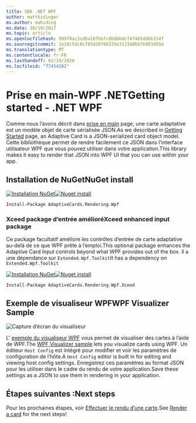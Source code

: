 ```yaml
---
title: SDK .NET WPF
author: matthidinger
ms.author: mahiding
ms.date: 10/19/2017
ms.topic: article
ms.openlocfilehash: 999f8ac3cd6a18fbbfc8b8bbdcf47465d8bb314f
ms.sourcegitcommit: 1e18c5dc0cf85d26f66335e312348bbfb903d95a
ms.translationtype: MT
ms.contentlocale: fr-FR
ms.lasthandoff: 02/19/2020
ms.locfileid: "77454282"
---
```

# <a name="getting-started---net-wpf"></a><span data-ttu-id="d39d0-102">Prise en main-WPF .NET</span><span class="sxs-lookup"><span data-stu-id="d39d0-102">Getting started - .NET WPF</span></span>

<span data-ttu-id="d39d0-103">Comme nous l’avons décrit dans [prise en main](../../../authoring-cards/getting-started.md) page, une carte adaptative est un modèle objet de carte sérialisée JSON.</span><span class="sxs-lookup"><span data-stu-id="d39d0-103">As we described in [Getting Started](../../../authoring-cards/getting-started.md) page, an Adaptive Card is a JSON-serialized card object model.</span></span> <span data-ttu-id="d39d0-104">Cette bibliothèque permet de rendre facilement ce JSON dans l’interface utilisateur WPF que vous pouvez utiliser dans votre application.</span><span class="sxs-lookup"><span data-stu-id="d39d0-104">This library makes it easy to render that JSON into WPF UI that you can use within your app.</span></span>

## <a name="nuget-install"></a><span data-ttu-id="d39d0-105">Installation de NuGet</span><span class="sxs-lookup"><span data-stu-id="d39d0-105">NuGet install</span></span>

<span data-ttu-id="d39d0-106">[![Installation NuGet](https://img.shields.io/nuget/vpre/AdaptiveCards.Rendering.Wpf.svg)](https://www.nuget.org/packages/AdaptiveCards.Rendering.Wpf)</span><span class="sxs-lookup"><span data-stu-id="d39d0-106">[![Nuget install](https://img.shields.io/nuget/vpre/AdaptiveCards.Rendering.Wpf.svg)](https://www.nuget.org/packages/AdaptiveCards.Rendering.Wpf)</span></span>

```console
Install-Package AdaptiveCards.Rendering.Wpf
```

### <a name="xceed-enhanced-input-package"></a><span data-ttu-id="d39d0-107">Xceed package d’entrée amélioré</span><span class="sxs-lookup"><span data-stu-id="d39d0-107">Xceed enhanced input package</span></span>

<span data-ttu-id="d39d0-108">Ce package facultatif améliore les contrôles d’entrée de carte adaptative au-delà de ce que WPF prête à l’emploi.</span><span class="sxs-lookup"><span data-stu-id="d39d0-108">This optional package enhances the Adaptive Card Input controls beyond what WPF provides out of the box.</span></span> <span data-ttu-id="d39d0-109">Il a une dépendance sur `Extended.Wpf.Toolkit`</span><span class="sxs-lookup"><span data-stu-id="d39d0-109">It has a dependency on `Extended.Wpf.Toolkit`</span></span>

<span data-ttu-id="d39d0-110">[![Installation NuGet](https://img.shields.io/nuget/vpre/AdaptiveCards.Rendering.Wpf.Xceed.svg)](https://www.nuget.org/packages/AdaptiveCards.Rendering.Wpf.Xceed)</span><span class="sxs-lookup"><span data-stu-id="d39d0-110">[![Nuget install](https://img.shields.io/nuget/vpre/AdaptiveCards.Rendering.Wpf.Xceed.svg)](https://www.nuget.org/packages/AdaptiveCards.Rendering.Wpf.Xceed)</span></span>

```console
Install-Package AdaptiveCards.Rendering.Wpf.Xceed
```

## <a name="wpf-visualizer-sample"></a><span data-ttu-id="d39d0-111">Exemple de visualiseur WPF</span><span class="sxs-lookup"><span data-stu-id="d39d0-111">WPF Visualizer Sample</span></span>

![Capture d’écran du visualiseur](../../../resources/media/tools/wpfvisualizer.png)

<span data-ttu-id="d39d0-113">L' [exemple du visualiseur WPF](https://github.com/Microsoft/AdaptiveCards/tree/master/source/dotnet/Samples/WPFVisualizer) vous permet de visualiser des cartes à l’aide de WPF.</span><span class="sxs-lookup"><span data-stu-id="d39d0-113">The [WPF Visualizer sample](https://github.com/Microsoft/AdaptiveCards/tree/master/source/dotnet/Samples/WPFVisualizer) lets you visualize cards using WPF.</span></span>  <span data-ttu-id="d39d0-114">Un éditeur `Host Config` est intégré pour modifier et voir les paramètres de configuration de l’hôte.</span><span class="sxs-lookup"><span data-stu-id="d39d0-114">A `Host Config` editor is built in for editing and viewing host config settings.</span></span> <span data-ttu-id="d39d0-115">Enregistrez ces paramètres au format JSON pour les utiliser dans le cadre du rendu de votre application.</span><span class="sxs-lookup"><span data-stu-id="d39d0-115">Save these settings as a JSON to use them in rendering in your application.</span></span>

## <a name="next-steps"></a><span data-ttu-id="d39d0-116">Étapes suivantes :</span><span class="sxs-lookup"><span data-stu-id="d39d0-116">Next steps</span></span>

<span data-ttu-id="d39d0-117">Pour les prochaines étapes, voir [Effectuer le rendu d’une carte](render-a-card.md).</span><span class="sxs-lookup"><span data-stu-id="d39d0-117">See [Render a card](render-a-card.md) for the next steps!</span></span>
